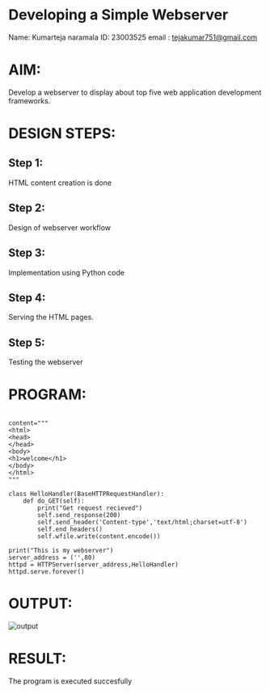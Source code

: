# Developing a Simple Webserver
Name: Kumarteja naramala
ID: 23003525
email : tejakumar751@gmail.com

# AIM:

Develop a webserver to display about top five web application development frameworks.

# DESIGN STEPS:

## Step 1:

HTML content creation is done

## Step 2:

Design of webserver workflow

## Step 3:

Implementation using Python code

## Step 4:

Serving the HTML pages.

## Step 5:

Testing the webserver
# PROGRAM:
```from http.server import HTTPServer , BaseHTTPRequestHandler

content="""
<html>
<head>
</head>
<body>
<h1>welcome</h1>
</body>
</html>
"""

class HelloHandler(BaseHTTPRequestHandler):
    def do_GET(self):
        print("Get request recieved")
        self.send_response(200)
        self.send_header('Content-type','text/html;charset=utf-8')
        self.end_headers()
        self.wfile.write(content.encode())

print("This is my webserver")
server_address = ('',80)
httpd = HTTPServer(server_address,HelloHandler)
httpd.serve.forever()
```
# OUTPUT:
![output](https://github.com/KumarTeja751/Web_server/assets/144947756/3fad55a9-c2f3-4274-8850-e9faf54523c2)

# RESULT:

The program is executed succesfully
